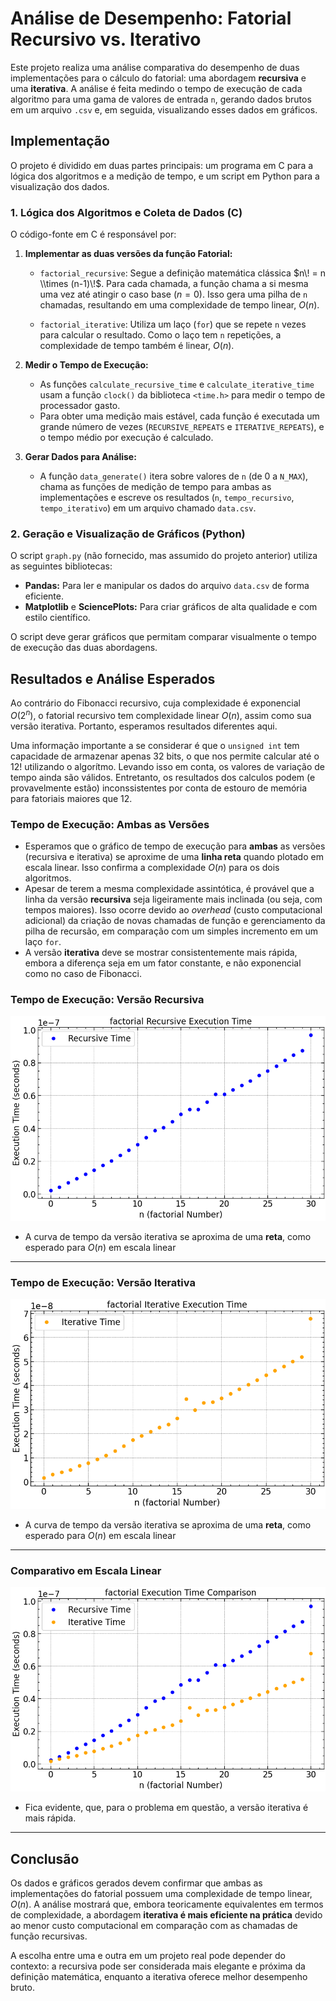 # Análise de Desempenho: Fatorial Recursivo vs. Iterativo

Este projeto realiza uma análise comparativa do desempenho de duas implementações para o cálculo do fatorial: uma abordagem **recursiva** e uma **iterativa**. A análise é feita medindo o tempo de execução de cada algoritmo para uma gama de valores de entrada `n`, gerando dados brutos em um arquivo `.csv` e, em seguida, visualizando esses dados em gráficos.

## Implementação

O projeto é dividido em duas partes principais: um programa em C para a lógica dos algoritmos e a medição de tempo, e um script em Python para a visualização dos dados.

### **1. Lógica dos Algoritmos e Coleta de Dados (C)**

O código-fonte em C é responsável por:

1.  **Implementar as duas versões da função Fatorial:**

      * `factorial_recursive`: Segue a definição matemática clássica $n\! = n \\times (n-1)\!$. Para cada chamada, a função chama a si mesma uma vez até atingir o caso base ($n=0$). Isso gera uma pilha de `n` chamadas, resultando em uma complexidade de tempo linear, $O(n)$.

      * `factorial_iterative`: Utiliza um laço (`for`) que se repete `n` vezes para calcular o resultado. Como o laço tem `n` repetições, a complexidade de tempo também é linear, $O(n)$.


2.  **Medir o Tempo de Execução:**

      * As funções `calculate_recursive_time` e `calculate_iterative_time` usam a função `clock()` da biblioteca `<time.h>` para medir o tempo de processador gasto.
      * Para obter uma medição mais estável, cada função é executada um grande número de vezes (`RECURSIVE_REPEATS` e `ITERATIVE_REPEATS`), e o tempo médio por execução é calculado.

3.  **Gerar Dados para Análise:**

      * A função `data_generate()` itera sobre valores de `n` (de 0 a `N_MAX`), chama as funções de medição de tempo para ambas as implementações e escreve os resultados (`n`, `tempo_recursivo`, `tempo_iterativo`) em um arquivo chamado `data.csv`.

### **2. Geração e Visualização de Gráficos (Python)**

O script `graph.py` (não fornecido, mas assumido do projeto anterior) utiliza as seguintes bibliotecas:

  * **Pandas:** Para ler e manipular os dados do arquivo `data.csv` de forma eficiente.
  * **Matplotlib** e **SciencePlots:** Para criar gráficos de alta qualidade e com estilo científico.

O script deve gerar gráficos que permitam comparar visualmente o tempo de execução das duas abordagens.

## Resultados e Análise Esperados

Ao contrário do Fibonacci recursivo, cuja complexidade é exponencial $O(2^n)$, o fatorial recursivo tem complexidade linear $O(n)$, assim como sua versão iterativa. Portanto, esperamos resultados diferentes aqui.

Uma informação importante a se considerar é que o `unsigned int` tem capacidade de armazenar apenas 32 bits, o que nos permite calcular até o 12! utilizando o algorítmo.
Levando isso em conta, os valores de variação de tempo ainda são válidos. Entretanto,  os resultados dos calculos podem (e provavelmente estão) inconssistentes por conta de estouro de memória para fatoriais maiores que 12.

### **Tempo de Execução: Ambas as Versões**

  * Esperamos que o gráfico de tempo de execução para **ambas** as versões (recursiva e iterativa) se aproxime de uma **linha reta** quando plotado em escala linear. Isso confirma a complexidade $O(n)$ para os dois algoritmos.
  * Apesar de terem a mesma complexidade assintótica, é provável que a linha da versão **recursiva** seja ligeiramente mais inclinada (ou seja, com tempos maiores). Isso ocorre devido ao *overhead* (custo computacional adicional) da criação de novas chamadas de função e gerenciamento da pilha de recursão, em comparação com um simples incremento em um laço `for`.
  * A versão **iterativa** deve se mostrar consistentemente mais rápida, embora a diferença seja em um fator constante, e não exponencial como no caso de Fibonacci.


### **Tempo de Execução: Versão Recursiva**

![Recursive Image](graphics/factorial_recursive_times.png)

* A curva de tempo da versão iterativa se aproxima de uma **reta**, como esperado para $O(n)$ em escala linear


---

### **Tempo de Execução: Versão Iterativa**


![Iterative Image](graphics/factorial_iterative_times.png)

* A curva de tempo da versão iterativa se aproxima de uma **reta**, como esperado para $O(n)$ em escala linear

---

### **Comparativo em Escala Linear**

![Comparative Image](graphics/factorial_times.png)

* Fica evidente, que, para o problema em questão, a versão iterativa é mais rápida.

---



## Conclusão

Os dados e gráficos gerados devem confirmar que ambas as implementações do fatorial possuem uma complexidade de tempo linear, $O(n)$. A análise mostrará que, embora teoricamente equivalentes em termos de complexidade, a abordagem **iterativa é mais eficiente na prática** devido ao menor custo computacional em comparação com as chamadas de função recursivas.

A escolha entre uma e outra em um projeto real pode depender do contexto: a recursiva pode ser considerada mais elegante e próxima da definição matemática, enquanto a iterativa oferece melhor desempenho bruto.

